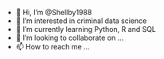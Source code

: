 - 👋 Hi, I’m @Shellby1988
- 👀 I’m interested in criminal data science
- 🌱 I’m currently learning Python, R and SQL
- 💞️ I’m looking to collaborate on ...
- 📫 How to reach me ...

<!---
Shellby1988/Shellby1988 is a ✨ special ✨ repository because its `README.md` (this file) appears on your GitHub profile.
You can click the Preview link to take a look at your changes.
--->
